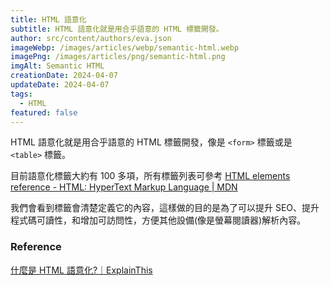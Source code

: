 ```yaml
---
title: HTML 語意化
subtitle: HTML 語意化就是用合乎語意的 HTML 標籤開發。
author: src/content/authors/eva.json
imageWebp: /images/articles/webp/semantic-html.webp
imagePng: /images/articles/png/semantic-html.png
imgAlt: Semantic HTML
creationDate: 2024-04-07
updateDate: 2024-04-07
tags:
  - HTML
featured: false
---
```


HTML 語意化就是用合乎語意的 HTML 標籤開發，像是 `<form>` 標籤或是 `<table>` 標籤。

目前語意化標籤大約有 100 多項，所有標籤列表可參考 [HTML elements reference - HTML: HyperText Markup Language | MDN](https://developer.mozilla.org/en-US/docs/Web/HTML/Element)

我們會看到標籤會清楚定義它的內容，這樣做的目的是為了可以提升 SEO、提升程式碼可讀性，和增加可訪問性，方便其他設備(像是螢幕閱讀器)解析內容。

### Reference

[什麼是 HTML 語意化?｜ExplainThis](https://www.explainthis.io/zh-hant/swe/semantics-in-html)
